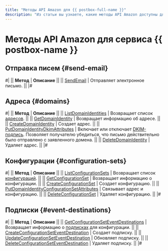 ```yaml
---
title: "Методы API Amazon для {{ postbox-full-name }}"
description: "Из статьи вы узнаете, какие методы API Amazon доступны для управления {{ postbox-name }}."
---
```


# Методы API Amazon для сервиса {{ postbox-name }}

## Отправка писем {#send-email}

#|
|| **Метод** | **Описание** ||
|| [SendEmail](send-email.md) | Отправляет электронное письмо. ||
|#

## Адреса {#domains}

#|
|| **Метод** | **Описание** ||
|| [ListDomainIdentities](list-domain-identities.md) | Возвращает список [адресов](../../concepts/glossary.md#adress). ||
|| [GetDomainIdentity](get-domain-identity.md) | Возвращает информацию об адресе. ||
|| [CreateDomainIdentity](create-domain-identity.md) | Создает адрес. ||
|| [PutDomainIdentityDkimAttributes](put-domain-identity-dkim-attributes.md) | Включает или отключает [DKIM-подпись](https://ru.wikipedia.org/wiki/DomainKeys_Identified_Mail). Позволяет получателю убедиться, что письмо действительно было отправлено с заявленного домена. ||
|| [DeleteDomainIdentity](delete-domain-identity.md) | Удаляет адрес. ||
|#

## Конфигурации {#configuration-sets}

#|
|| **Метод** | **Описание** ||
|| [ListConfigurationSets](list-configuration-sets.md) | Возвращает список [конфигураций](../../concepts/glossary.md#configuration). ||
|| [GetConfigurationSet](get-configuration-sets.md) | Возвращает информацию о конфигурации. ||
|| [CreateConfigurationSet](create-configuration-set.md) | Создает конфигурацию. ||
|| [PutDomainIdentityConfigurationSetAttributes](put-domain-identity-configuration-set-attributes.md) | Связывает адрес и конфигурацию. ||
|| [DeleteConfigurationSet](delete-configuration-set.md) | Удаляет конфигурацию. ||
|#

## Подписки {#event-destinations}

#|
|| **Метод** | **Описание** ||
|| [GetConfigurationSetEventDestinations](get-configuration-set-event-destinations.md) | Возвращает информацию о [подписках](../../concepts/glossary.md#subscription) для конфигурации. ||
|| [CreateConfigurationSetEventDestination](create-configuration-set-event-destinations.md) | Создает подписку. ||
|| [UpdateConfigurationSetEventDestination](update-configuration-set-event-destination.md) | Обновляет подписку. ||
|| [DeleteConfigurationSetEventDestination](delete-configuration-set-event-destination.md) | Удаляет подписку. ||
|#
